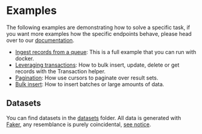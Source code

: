 # Examples

The following examples are demonstrating how to solve a specific task, if you want more examples how the specific endpoints behave, please head over to our [documentation](https://xata.io/docs/python-sdk/examples).

* [Ingest records from a queue](/examples/rabbitmq): This is a full example that you can run with docker.
* [Leveraging transactions](transactions.py): How to bulk insert, update, delete or get records with the Transaction helper.
* [Pagination](pagination.py): How use cursors to paginate over result sets.
* [Bulk insert](bulk.py): How to insert batches or large amounts of data.

## Datasets

You can find datasets in the [datasets](/examples/datasets) folder. All data is generated with [Faker](https://pypi.org/project/Faker/0.7.4/), any resemblance is purely coincidental, [see notice](/datasets/README.md).
